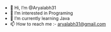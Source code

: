 - 👋 Hi, I’m @Aryalabh31
- 👀 I’m interested in Programing
- 🌱 I’m currently learning Java
- 📫 How to reach me :- aryalabh31@gmail.com

<!---
Aryalabh31/Aryalabh31 is a ✨ special ✨ repository because its `README.md` (this file) appears on your GitHub profile.
You can click the Preview link to take a look at your changes.
--->
